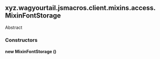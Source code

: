

xyz.wagyourtail.jsmacros.client.mixins.access.MixinFontStorage
--------------------------------------------------------------

Abstract
#### 

### Constructors

#### new MixinFontStorage ()





